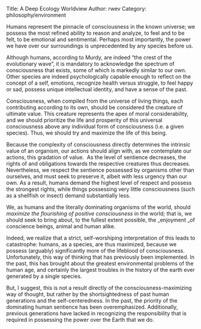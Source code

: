 Title: A Deep Ecology Worldview
Author: rwev
Category: philosophy/environment

Humans represent the pinnacle of consciousness in the known universe; we possess the most refined ability to reason and analyze, to feel and to be felt, to be emotional and sentimental. Perhaps most importantly, the power we have over our surroundings is unprecedented by any species before us.

Although humans, according to Murdy, are indeed “the crest of the evolutionary wave”, it is mandatory to acknowledge the spectrum of consciousness that exists, some of which is markedly similar to our own. Other species are indeed psychologically capable enough to reflect on the concept of a self, emotions, recognize health versus struggle, to feel happy or sad, possess unique intellectual identity, and have a sense of the past.

Consciousness, when compiled from the universe of living things, each contributing according to its own, should be considered the creature of ultimate value. This creature represents the apex of moral considerability, and we should prioritize the life and prosperity of this universal consciousness above any individual form of consciousness (i.e. a given species). Thus, we should try and maximize the life of this being.

Because the complexity of consciousness directly determines the intrinsic value of an organism, our actions should align with, as we contemplate our actions, this gradation of value.  As the level of sentience decreases, the rights of and obligations towards the respective creatures thus decreases. Nevertheless, we respect the sentience possessed by organisms other than ourselves, and must seek to preserve it, albeit with less urgency than our own. As a result, humans demand the highest level of respect and possess the strongest rights, while things possessing very little consciousness (such as a shellfish or insect) demand substantially less.

We, as humans and the literally dominating organisms of the world, should _maximize the flourishing of positive consciousness_ in the world; that is, we should seek to bring about, to the fullest extent possible, the _enjoyment _of conscience beings, animal and human alike.

Indeed, we realize that a strict, self-worshiping interpretation of this leads to catastrophe: humans, as a species, are thus maximized, because we possess (arguably) significantly more of the lifeblood of consciousness. Unfortunately, this way of thinking that has previously been implemented. In the past, this has brought about the greatest environmental problems of the human age, and certainly the largest troubles in the history of the earth ever generated by a single species.

But, I suggest, this is not a result directly of the consciousness-maximizing way of thought, but rather by the shortsightedness of past human generations and the self-centeredness. In the past, the priority of the dominating human sentience has been overemphasized. Additionally, previous generations have lacked in recognizing the responsibility that is required in possessing the power over the Earth that we do.

